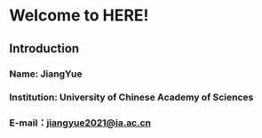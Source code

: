 # Welcome to HERE!
## Introduction
### Name: JiangYue
### Institution: University of Chinese Academy of Sciences
### E-mail：jiangyue2021@ia.ac.cn
